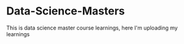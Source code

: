 # Data-Science-Masters
This is data science master course learnings, here I'm uploading my learnings
